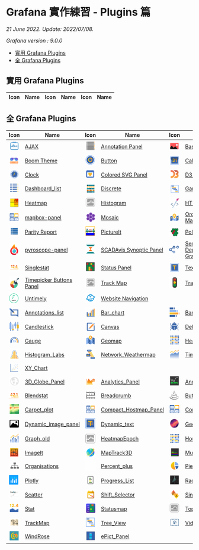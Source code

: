 # Grafana 實作練習 - Plugins 篇

*21 June 2022. Update: 2022/07/08.*

*Grafana version : 9.0.0*

* [實用 Grafana Plugins](#hotPlugins)
* [全 Grafana Plugins](#allPlugins)

<h2 id="hotPlugins">實用 Grafana Plugins</h2>


| Icon | Name | Icon | Name | Icon | Name |
| ---- | ---- | ---- | ---- | ---- | ---- |


<h2 id="allPlugins">全 Grafana Plugins</h2>

| Icon | Name | Icon | Name | Icon | Name |
| ---- | ---- | ---- | ---- | ---- | ---- |
| ![img](AJAX/ajax_icon.png)| [AJAX](https://github.com/StevenHsu22/Grafana/tree/plugins/AJAX)| ![img](Annotation_Panel/annotation_list_icon.png)|[Annotation Panel](https://github.com/StevenHsu22/Grafana/tree/plugins/Annotation_Panel)| ![img](Base64/base64_icon.png)|[Base64](https://github.com/StevenHsu22/Grafana/tree/plugins/Base64)|
| ![img](Boom_Theme/boom_theme_icon.png) | [Boom Theme](https://github.com/StevenHsu22/Grafana/tree/plugins/Boom_Theme) | ![img](Button/button_icon.png) | [Button](https://github.com/StevenHsu22/Grafana/tree/plugins/Button) | ![img](Calander/calendar_icon.png) | [Calander](https://github.com/StevenHsu22/Grafana/tree/plugins/Calander) |
| ![img](Clock/clock_icon.png) | [Clock](https://github.com/StevenHsu22/Grafana/tree/plugins/Clock) | ![img](Colored_SVG_Panel/colored_svg_panel_icon.png) | [Colored SVG Panel](https://github.com/StevenHsu22/Grafana/tree/plugins/Colored_SVG_Panel) | ![img](D3_Gauge/d3_gauge_icon.png) | [D3 Gauge](https://github.com/StevenHsu22/Grafana/tree/plugins/D3_Gauge) |
| ![img](Dashboard_list/dashboard_list_icon.png) | [Dashboard_list](https://github.com/StevenHsu22/Grafana/tree/plugins/Dashboard_list) | ![img](Discrete/discrete_icon.png) | [Discrete](https://github.com/StevenHsu22/Grafana/tree/plugins/Discrete) | ![img](Gantt/gantt_icon.png) | [Gantt](https://github.com/StevenHsu22/Grafana/tree/plugins/Gantt) |
| ![img](Heatmap/heatmap_icon.png) | [Heatmap](https://github.com/StevenHsu22/Grafana/tree/plugins/Heatmap) | ![img](Histogram/histogram_icon.png) | [Histogram](https://github.com/StevenHsu22/Grafana/tree/plugins/Histogram) | ![img](HTML_graphics/html_graphics_icon.png) | [HTML_graphics](https://github.com/StevenHsu22/Grafana/tree/plugins/HTML_graphics) |
| ![img](mapbox-panel/mapbox-panel_icon.png) | [mapbox-panel](https://github.com/StevenHsu22/Grafana/tree/plugins/mapbox-panel) | ![img](Mosaic/mosaic_icon.png) | [Mosaic](https://github.com/StevenHsu22/Grafana/tree/plugins/Mosaic) | ![img](Orchestra_Cities_Map/orchestra_icon.png) | [Orchestra Cities Map](https://github.com/StevenHsu22/Grafana/tree/plugins/Orchestra_Cities_Map) |
| ![img](Parity_Report/parity_report_icon.png) | [Parity Report](https://github.com/StevenHsu22/Grafana/tree/plugins/Parity_Report) | ![img](PictureIt/pictureIt_icon.png) | [PictureIt](https://github.com/StevenHsu22/Grafana/tree/plugins/PictureIt) | ![img](Polystat/polystat.png) | [Polystat](https://github.com/StevenHsu22/Grafana/tree/plugins/Polystat) |
| ![img](pyroscope-panel/pyroscope-panel_icon.png) | [pyroscope-panel](https://github.com/StevenHsu22/Grafana/tree/plugins/pyroscope-panel) | ![img](SCADAvis_Synoptic_Panel/SCADAvis_icon.png) | [SCADAvis Synoptic Panel](https://github.com/StevenHsu22/Grafana/tree/plugins/SCADAvis_Synoptic_Panel) | ![img](Service_Dependency_Graph/service_dependency_icon.png) | [Service Dependency Graph](https://github.com/StevenHsu22/Grafana/tree/plugins/Service_Dependency_Graph) |
| ![img](Singlestat/single_stat_icon.png) | [Singlestat](https://github.com/StevenHsu22/Grafana/tree/plugins/Singlestat) | ![img](Status_Panel/status_panel_icon.png) | [Status Panel](https://github.com/StevenHsu22/Grafana/tree/plugins/Status_Panel) | ![img](Text/text_icon.png) | [Text](https://github.com/StevenHsu22/Grafana/tree/plugins/Text) |
| ![img](Timepicker_Buttons_Panel/timepicker_buttons_panel_icon.png) | [Timepicker Buttons Panel](https://github.com/StevenHsu22/Grafana/tree/plugins/Timepicker_Buttons_Panel) | ![img](Track_Map/track_map_icon.png) | [Track Map](https://github.com/StevenHsu22/Grafana/tree/plugins/Track_Map) | ![img](TrafficLight/trafficlight_icon.png) | [TrafficLight](https://github.com/StevenHsu22/Grafana/tree/plugins/TrafficLight) |
| ![img](Untimely/untimely_icon.png) | [Untimely](https://github.com/StevenHsu22/Grafana/tree/plugins/Untimely) | ![img](Website_Navigation/website_navigation_icon.png) | [Website Navigation](https://github.com/StevenHsu22/Grafana/tree/plugins/Website_Navigation) |  |  |
| ![img](Annotations_list/Annotations_list_icon.png) | [Annotations_list](https://github.com/StevenHsu22/Grafana/tree/plugins/Annotations_list) | ![img](Bar_chart/bar_chart_icon.png) | [Bar_chart](https://github.com/StevenHsu22/Grafana/tree/plugins/Bar_chart) | ![img](Bar_gauge/Bar_gauge_icon.png) | [Bar_gauge](https://github.com/StevenHsu22/Grafana/tree/plugins/Bar_gauge) |
| ![img](Candlestick/Candlestick_icon.png) | [Candlestick](https://github.com/StevenHsu22/Grafana/tree/plugins/Candlestick) | ![img](Canvas/canvas_icon.png) | [Canvas](https://github.com/StevenHsu22/Grafana/tree/plugins/Canvas) | ![img](Debug/debug_icon.png) | [Debug](https://github.com/StevenHsu22/Grafana/tree/plugins/Debug) |
| ![img](Gauge/Gauge_icon.png) | [Gauge](https://github.com/StevenHsu22/Grafana/tree/plugins/Gauge) | ![img](Geomap/geomap_icon.png) | [Geomap](https://github.com/StevenHsu22/Grafana/tree/plugins/Geomap) | ![img](Heatmap_new/heatmap_new_icon.png) | [Heatmap_new](https://github.com/StevenHsu22/Grafana/tree/plugins/Heatmap_new) |
| ![img](Histogram_Labs/Histogram_labs_icon.png) | [Histogram_Labs](https://github.com/StevenHsu22/Grafana/tree/plugins/Histogram_Labs) | ![img](Network_Weathermap/Network_Weathermap_icon.png) | [Network_Weathermap](https://github.com/StevenHsu22/Grafana/tree/plugins/Network_Weathermap) | ![img](Time_series/Time_series_icon.png) | [Time_series](https://github.com/StevenHsu22/Grafana/tree/plugins/Time_series) |
| ![img](XY_Chart/XY_Chart.png) | [XY_Chart](https://github.com/StevenHsu22/Grafana/tree/plugins/XY_Chart) |  |  |  |  |
| ![img](3D_Globe_Panel/3D_Globe_Panel_icon.png) | [3D_Globe_Panel](https://github.com/StevenHsu22/Grafana/tree/plugins/3D_Globe_Panel) | ![img](Analytics_Panel/Analytics_Panel_icon.png) | [Analytics_Panel](https://github.com/StevenHsu22/Grafana/tree/plugins/Analytics_Panel) | ![img](Annunciator/Annunciator_icon.png) | [Annunciator](https://github.com/StevenHsu22/Grafana/tree/plugins/Annunciator) |
| ![img](Blendstat/Blendstat_icon.png) | [Blendstat](https://github.com/StevenHsu22/Grafana/tree/plugins/Blendstat) | ![img](Breadcrumb/Breadcrumb_icon.png) | [Breadcrumb](https://github.com/StevenHsu22/Grafana/tree/plugins/Breadcrumb) | ![img](Button_Panel/Button_Panel_icon.png) | [Button_Panel](https://github.com/StevenHsu22/Grafana/tree/plugins/Button_Panel) |
| ![img](Carpet_plot/Carpet_plot_icon.png) | [Carpet_plot](https://github.com/StevenHsu22/Grafana/tree/plugins/Carpet_plot) | ![img](Compact_Hostmap_Panel/Compact_Hostmap_Panel_icon.png) | [Compact_Hostmap_Panel](https://github.com/StevenHsu22/Grafana/tree/plugins/Compact_Hostmap_Panel) | ![img](Comparison_Panel/Comparison_Panel_icon.png) | [Comparison_Panel](https://github.com/StevenHsu22/Grafana/tree/plugins/Comparison_Panel) |
| ![img](Dynamic_image_panel/Dynamic_image_panel_icon.png) | [Dynamic_image_panel](https://github.com/StevenHsu22/Grafana/tree/plugins/Dynamic_image_panel) | ![img](Dynamic_text/Dynamic_text_icon.png) | [Dynamic_text](https://github.com/StevenHsu22/Grafana/tree/plugins/Dynamic_text) | ![img](GeoLoop/GeoLoop_icon.png) | [GeoLoop](https://github.com/StevenHsu22/Grafana/tree/plugins/GeoLoop) |
| ![img](Graph_old/graph_old_icon.png) | [Graph_old](https://github.com/StevenHsu22/Grafana/tree/plugins/Graph_old) | ![img](HeatmapEpoch/HeatmapEpoch_icon.png) | [HeatmapEpoch](https://github.com/StevenHsu22/Grafana/tree/plugins/HeatmapEpoch) | ![img](Hourly_heatmap/Hourly_heatmap_icon.png) | [Hourly_heatmap](https://github.com/StevenHsu22/Grafana/tree/plugins/Hourly_heatmap) |
| ![img](ImageIt/ImageIt_icon.png) | [ImageIt](https://github.com/StevenHsu22/Grafana/tree/plugins/ImageIt) | ![img](MapTrack3D/MapTrack3D_icon.png) | [MapTrack3D](https://github.com/StevenHsu22/Grafana/tree/plugins/MapTrack3D) | ![img](Multistat/Multistat_icon.png) | [Multistat](https://github.com/StevenHsu22/Grafana/tree/plugins/Multistat) |
| ![img](Organisations/Organisations_icon.png) | [Organisations](https://github.com/StevenHsu22/Grafana/tree/plugins/Organisations) | ![img](Percent_plus/Percent_plus_icon.png) | [Percent_plus](https://github.com/StevenHsu22/Grafana/tree/plugins/Percent_plus) | ![img](Pie_Chart/Pie_Chart_icon.png) | [Pie_Chart](https://github.com/StevenHsu22/Grafana/tree/plugins/Pie_Chart) |
| ![img](Plotly/Plotly_icon.png) | [Plotly](https://github.com/StevenHsu22/Grafana/tree/plugins/Plotly) | ![img](Progress_List/Progress_List_icon.png) | [Progress_List](https://github.com/StevenHsu22/Grafana/tree/plugins/Progress_List) | ![img](Radar_Graph/Radar_Graph_icon.png) | [Radar_Graph](https://github.com/StevenHsu22/Grafana/tree/plugins/Radar_Graph) |
| ![img](Scatter/Scatter_icon.png) | [Scatter](https://github.com/StevenHsu22/Grafana/tree/plugins/Scatter) | ![img](Shift_Selector/Shift_Selector_icon.png) | [Shift_Selector](https://github.com/StevenHsu22/Grafana/tree/plugins/Shift_Selector) | ![img](Singlestat_Math/Singlestat_Math_icon.png) | [Singlestat_Math](https://github.com/StevenHsu22/Grafana/tree/plugins/Singlestat_Math) |
| ![img](Stat/stat_icon.png) | [Stat](https://github.com/StevenHsu22/Grafana/tree/plugins/Stat) | ![img](Statusmap/Statusmap_icon.png) | [Statusmap](https://github.com/StevenHsu22/Grafana/tree/plugins/Statusmap) | ![img](Topology_Panel/Topology_Panel_icon.png) | [Topology_Panel](https://github.com/StevenHsu22/Grafana/tree/plugins/Topology_Panel) |
| ![img](TrackMap/TrackMap_icon.png) | [TrackMap](https://github.com/StevenHsu22/Grafana/tree/plugins/TrackMap) | ![img](Tree_View/Tree_View_icon.png) | [Tree_View](https://github.com/StevenHsu22/Grafana/tree/plugins/Tree_View) | ![img](Video/Video_icon.png) | [Video](https://github.com/StevenHsu22/Grafana/tree/plugins/Video) |
| ![img](WindRose/WindRose_icon.png) | [WindRose](https://github.com/StevenHsu22/Grafana/tree/plugins/WindRose) | ![img](ePict_Panel/ePict_Panel_icon.png) | [ePict_Panel](https://github.com/StevenHsu22/Grafana/tree/plugins/ePict_Panel) |  |  |




